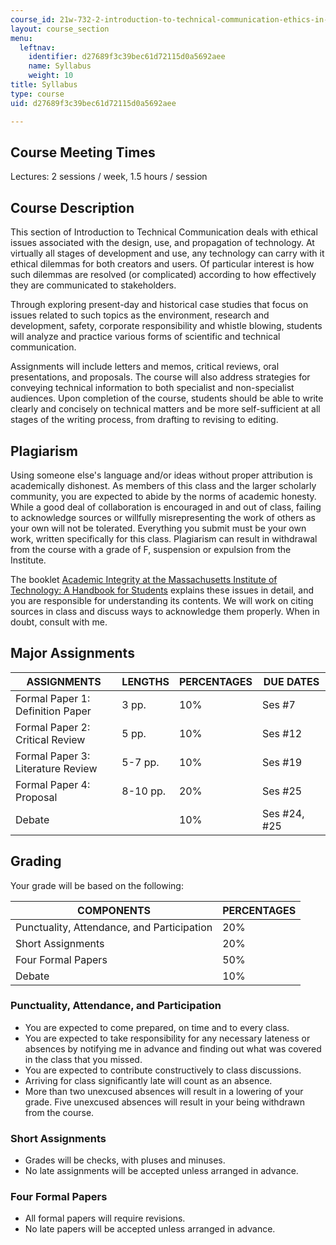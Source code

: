 ```yaml
---
course_id: 21w-732-2-introduction-to-technical-communication-ethics-in-science-and-technology-fall-2006
layout: course_section
menu:
  leftnav:
    identifier: d27689f3c39bec61d72115d0a5692aee
    name: Syllabus
    weight: 10
title: Syllabus
type: course
uid: d27689f3c39bec61d72115d0a5692aee

---
```


Course Meeting Times
--------------------

Lectures: 2 sessions / week, 1.5 hours / session

Course Description
------------------

This section of Introduction to Technical Communication deals with ethical issues associated with the design, use, and propagation of technology. At virtually all stages of development and use, any technology can carry with it ethical dilemmas for both creators and users. Of particular interest is how such dilemmas are resolved (or complicated) according to how effectively they are communicated to stakeholders.

Through exploring present-day and historical case studies that focus on issues related to such topics as the environment, research and development, safety, corporate responsibility and whistle blowing, students will analyze and practice various forms of scientific and technical communication.

Assignments will include letters and memos, critical reviews, oral presentations, and proposals. The course will also address strategies for conveying technical information to both specialist and non-specialist audiences. Upon completion of the course, students should be able to write clearly and concisely on technical matters and be more self-sufficient at all stages of the writing process, from drafting to revising to editing.

Plagiarism
----------

Using someone else's language and/or ideas without proper attribution is academically dishonest. As members of this class and the larger scholarly community, you are expected to abide by the norms of academic honesty. While a good deal of collaboration is encouraged in and out of class, failing to acknowledge sources or willfully misrepresenting the work of others as your own will not be tolerated. Everything you submit must be your own work, written specifically for this class. Plagiarism can result in withdrawal from the course with a grade of F, suspension or expulsion from the Institute.

The booklet [Academic Integrity at the Massachusetts Institute of Technology: A Handbook for Students](http://web.mit.edu/academicintegrity/handbook/handbook.pdf) explains these issues in detail, and you are responsible for understanding its contents. We will work on citing sources in class and discuss ways to acknowledge them properly. When in doubt, consult with me.

Major Assignments
-----------------

| ASSIGNMENTS | LENGTHS | PERCENTAGES | DUE DATES |
| --- | --- | --- | --- |
| Formal Paper 1: Definition Paper | 3 pp. | 10% | Ses #7 |
| Formal Paper 2: Critical Review | 5 pp. | 10% | Ses #12 |
| Formal Paper 3: Literature Review | 5-7 pp. | 10% | Ses #19 |
| Formal Paper 4: Proposal | 8-10 pp. | 20% | Ses #25 |
| Debate |  | 10% | Ses #24, #25 

  

Grading
-------

Your grade will be based on the following:

| COMPONENTS | PERCENTAGES |
| --- | --- |
| Punctuality, Attendance, and Participation | 20% |
| Short Assignments | 20% |
| Four Formal Papers | 50% |
| Debate | 10% 

  

### Punctuality, Attendance, and Participation

*   You are expected to come prepared, on time and to every class.
*   You are expected to take responsibility for any necessary lateness or absences by notifying me in advance and finding out what was covered in the class that you missed.
*   You are expected to contribute constructively to class discussions.
*   Arriving for class significantly late will count as an absence.
*   More than two unexcused absences will result in a lowering of your grade. Five unexcused absences will result in your being withdrawn from the course.

### Short Assignments

*   Grades will be checks, with pluses and minuses.
*   No late assignments will be accepted unless arranged in advance.

### Four Formal Papers

*   All formal papers will require revisions.
*   No late papers will be accepted unless arranged in advance.
